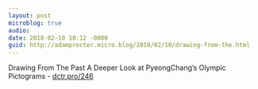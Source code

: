 ```yaml
---
layout: post
microblog: true
audio: 
date: 2018-02-10 10:12 -0000
guid: http://adamprocter.micro.blog/2018/02/10/drawing-from-the.html
---
```

Drawing From The Past
A Deeper Look at PyeongChang’s Olympic Pictograms - [dctr.pro/246](http://dctr.pro/246)
